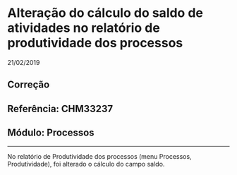 # Alteração do cálculo do saldo de atividades no relatório de produtividade dos processos
21/02/2019
## Correção
## Referência: CHM33237
## Módulo: Processos
***

No relatório de Produtividade dos processos (menu Processos, Produtividade), foi alterado o cálculo do campo saldo.